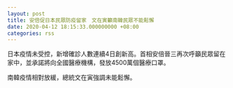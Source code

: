 ```yaml
---
layout: post
title: 安倍促日本民眾防疫留家　文在寅籲南韓民眾不能鬆懈
date: 2020-04-12 18:15:33.000000000 +08:00
categories: rss
---
```


日本疫情未受控，新增確診人數連續4日創新高。首相安倍晉三再次呼籲民眾留在家中，並承諾將向全國醫療機構，發放4500萬個醫療口罩。

南韓疫情相對放緩，總統文在寅強調未能鬆懈。
